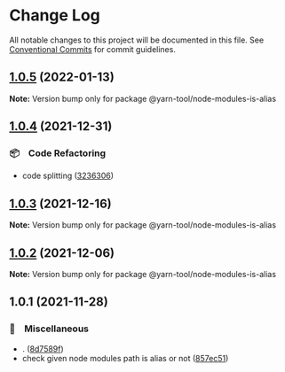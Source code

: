 # Change Log

All notable changes to this project will be documented in this file.
See [Conventional Commits](https://conventionalcommits.org) for commit guidelines.

## [1.0.5](https://github.com/bluelovers/ws-yarn-workspaces/compare/@yarn-tool/node-modules-is-alias@1.0.4...@yarn-tool/node-modules-is-alias@1.0.5) (2022-01-13)

**Note:** Version bump only for package @yarn-tool/node-modules-is-alias





## [1.0.4](https://github.com/bluelovers/ws-yarn-workspaces/compare/@yarn-tool/node-modules-is-alias@1.0.3...@yarn-tool/node-modules-is-alias@1.0.4) (2021-12-31)


### 📦　Code Refactoring

* code splitting ([3236306](https://github.com/bluelovers/ws-yarn-workspaces/commit/323630687dcfaa851cd65176d446d55f74a1dd3b))





## [1.0.3](https://github.com/bluelovers/ws-yarn-workspaces/compare/@yarn-tool/node-modules-is-alias@1.0.2...@yarn-tool/node-modules-is-alias@1.0.3) (2021-12-16)

**Note:** Version bump only for package @yarn-tool/node-modules-is-alias





## [1.0.2](https://github.com/bluelovers/ws-yarn-workspaces/compare/@yarn-tool/node-modules-is-alias@1.0.1...@yarn-tool/node-modules-is-alias@1.0.2) (2021-12-06)

**Note:** Version bump only for package @yarn-tool/node-modules-is-alias





## 1.0.1 (2021-11-28)


### 🔖　Miscellaneous

* . ([8d7589f](https://github.com/bluelovers/ws-yarn-workspaces/commit/8d7589f597045546a6af24675c325b2b8174e293))
* check given node modules path is alias or not ([857ec51](https://github.com/bluelovers/ws-yarn-workspaces/commit/857ec5120aed04f651697c3f4e30251ebc45d3d4))

